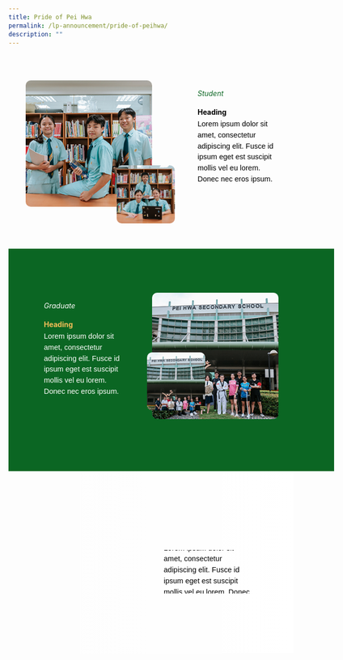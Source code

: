 ```yaml
---
title: Pride of Pei Hwa
permalink: /lp-announcement/pride-of-peihwa/
description: ""
---
```

<div style="margin-top:20px; width:100%; padding: 30px; display: flex; align-items: center;" class="box">&nbsp;
	<div style="position: relative; width: 300px; height: 300px; margin-right:40px;" class="container">&nbsp;
		<img class="image" alt="Image" style="max-width: 115px; margin-left: 180px;border-radius: 10px;position: absolute; bottom: 0; left: 0;" src="https://raw.githubusercontent.com/isomerpages/moe-peihwasec/staging/images/general01.png">&nbsp;
		<img class="image" alt="Image" style="max-width: 250px; margin-right: 40px;border-radius: 10px" src="https://raw.githubusercontent.com/isomerpages/moe-peihwasec/staging/images/general02.png">&nbsp;
	</div>
	<div style="flex: 1;" class="content">&nbsp;
		<h6 style="margin-top:-90px;color:#0B6623;">Student</h6>&nbsp;
		<h4 style="margin-top:-30px;font-weight: bold;color:#000000">Heading</h4>&nbsp;
		<p style="margin: -30px 0;font-size:14.5px; line-height:1.5;font-family:sans-serif;color:black;">Lorem ipsum dolor sit amet, consectetur adipiscing elit. Fusce id ipsum eget est suscipit mollis vel eu lorem. Donec nec eros ipsum.</p>
	</div>
</div>

<div style="margin-top:20px; width:100%; padding: 30px; display: flex; align-items: center; background-color:#0B6623;padding:70px;" class="box">
	<div style="flex: 1;" class="content">&nbsp;
		<h6 style="margin-top:-90px;color:white">Graduate</h6>&nbsp;
		<h4 style="margin-top:-30px;font-weight: bold;
color:#F8BF58;">Heading</h4>&nbsp;
		<p style="margin: -30px 0;font-size:14.5px; line-height:1.5;font-family:sans-serif;color:white;">Lorem ipsum dolor sit amet, consectetur adipiscing elit. Fusce id ipsum eget est suscipit mollis vel eu lorem. Donec nec eros ipsum.</p>
	</div>
	<div style="position: relative; width: 300px; height: 300px; margin-right:40px;" class="container">&nbsp;
		<img class="image" alt="Image" style="max-width: 115px; border-radius: 10px;position: absolute; bottom: 50px; left: 40px;" src="https://raw.githubusercontent.com/isomerpages/moe-peihwasec/staging/images/general04.png">&nbsp;
		<img class="image" alt="Image" style="max-width: 250px; margin-left: 50px;border-radius: 10px" src="https://raw.githubusercontent.com/isomerpages/moe-peihwasec/staging/images/general03.png">&nbsp;
	</div>
</div>

<div style="width: 100%; height: 300px; background-image: linear-gradient(to right, rgba(255, 255, 255, 0), rgba(255, 255, 255, 225)), url('https://raw.githubusercontent.com/isomerpages/moe-peihwasec/staging/images/general05.png'); background-position: left top; background-repeat: no-repeat; background-size: cover;width:100%; padding: 30px; display: flex; align-items: center;" class="image-container"><div style="flex: 1;" class="content">&nbsp;
<div style="margin-top:20px;display: flex; flex: 1; gap: 50px;" class="container">&nbsp;

<div style="flex: 1;" class="column">&nbsp;
</div>
<div style="flex: 1;" class="column">&nbsp;
<h6 style="margin-top:-90px;color:#0B6623;">Staff</h6>&nbsp;
		<h4 style="margin-top:-30px;font-weight: bold;color:#000000">Heading</h4>&nbsp;
		<p style="margin: -30px 0;font-size:14.5px; line-height:1.5;font-family:sans-serif;color:black;">Lorem ipsum dolor sit amet, consectetur adipiscing elit. Fusce id ipsum eget est suscipit mollis vel eu lorem. Donec nec eros ipsum.</p>
</div>&nbsp;
</div>
</div>

</div>
